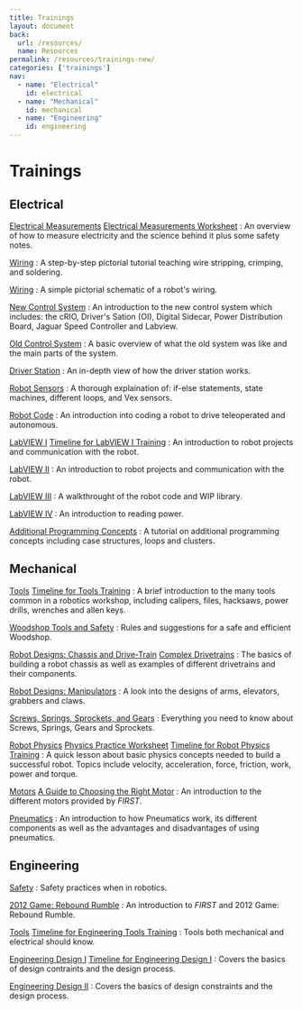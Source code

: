 ```yaml
---
title: Trainings
layout: document
back:
  url: /resources/
  name: Resources
permalink: /resources/trainings-new/
categories: ['trainings']
nav:
  - name: "Electrical"
    id: electrical
  - name: "Mechanical"
    id: mechanical
  - name: "Engineering"
    id: engineering
---
```


# Trainings

## Electrical

[Electrical Measurements]
[Electrical Measurements Worksheet]
: An overview of how to measure electricity and the science behind it plus some safety notes.

[Wiring][Wiring 1]
: A step-by-step pictorial tutorial teaching wire stripping, crimping, and soldering.

[Wiring][Wiring 2]
: A simple pictorial schematic of a robot's wiring.

[New Control System]
: An introduction to the new control system which includes: the cRIO, Driver's Sation (OI), Digital Sidecar, Power Distribution Board, Jaguar Speed Controller and Labview.

[Old Control System]
: A basic overview of what the old system was like and the main parts of the system.

[Driver Station]
: An in-depth view of how the driver station works.

[Robot Sensors]
: A thorough explaination of: if-else statements, state machines, different loops, and Vex sensors.

[Robot Code]
: An introduction into coding a robot to drive teleoperated and autonomous.

[LabVIEW I]
[Timeline for LabVIEW I Training]
: An introduction to robot projects and communication with the robot.

[LabVIEW II]
: An introduction to robot projects and communication with the robot.

[LabVIEW III]
: A walkthrought of the robot code and WIP library.

[LabVIEW IV]
: An introduction to reading power.

[Additional Programming Concepts]
: A tutorial on additional programming concepts including case structures, loops and clusters.

## Mechanical

[Tools]
[Timeline for Tools Training]
: A brief introduction to the many tools common in a robotics workshop, including calipers, files, hacksaws, power drills, wrenches and allen keys.

[Woodshop Tools and Safety]
: Rules and suggestions for a safe and efficient Woodshop.

[Robot Designs: Chassis and Drive-Train]
[Complex Drivetrains]
: The basics of building a robot chassis as well as examples of different drivetrains and their components.

[Robot Designs: Manipulators]
: A look into the designs of arms, elevators, grabbers and claws.

[Screws, Springs, Sprockets, and Gears]
: Everything you need to know about Screws, Springs, Gears and Sprockets.

[Robot Physics]
[Physics Practice Worksheet]
[Timeline for Robot Physics Training]
: A quick lesson about basic physics concepts needed to build a successful robot. Topics include velocity, acceleration, force, friction, work, power and torque.

[Motors]
[A Guide to Choosing the Right Motor]
: An introduction to the different motors provided by <i class="first">FIRST</i>.

[Pneumatics]
: An introduction to how Pneumatics work, its different components as well as the advantages and disadvantages of using pneumatics.

## Engineering

[Safety]
: Safety practices when in robotics.

[2012 Game: Rebound Rumble]
: An introduction to <i class="first">FIRST</i> and 2012 Game: Rebound Rumble.

[Tools]
[Timeline for Engineering Tools Training]
: Tools both mechanical and electrical should know.

[Engineering Design I]
[Timeline for Engineering Design I]
: Covers the basics of design contraints and the design process.

[Engineering Design II]
: Covers the basics of design constraints and the design process.


[Electrical Measurements]: /files/electrical-measurements.pptx
[Electrical Measurements Worksheet]: /files/electrical-measurements-worksheet.pdf
[Wiring 1]: /files/wiring-1.ppt
[Wiring 2]: /files/wiring-2.pdf
[New Control System]: /files/new-control-system.pptx
[Old Control System]: /files/old-control-system.pptx
[Driver Station]: /files/driver-station.pptx
[Robot Sensors]: /files/robot-sensors.pptx
[Robot Code]: /files/robot-code.pptx
[LabVIEW I]: /files/labview-1.ppt
[Timeline for LabVIEW I Training]: /files/labview-1-training.pdf
[LabVIEW II]: /files/labview-2.pptx
[LabVIEW III]: /files/labview-3.pptx
[LabVIEW IV]: /files/labview-4.pptx
[Additional Programming Concepts]: /files/additional-programming-concepts.ppt


[Tools]: /files/tools.ppt
[Timeline for Tools Training]: /files/tools-timeline.pdf
[Woodshop Tools and Safety]: /files/woodshop.doc
[Robot Designs: Chassis and Drive-Train]: /files/chassis-drive-train.ppt
[Complex Drivetrains]: /files/drivetrain.wmv
[Robot Designs: Manipulators]: /files/manipulator.pptx
[Screws, Springs, Sprockets, and Gears]: /files/sssg.ppt
[Robot Physics]: /files/robot-physics.ppt
[Physics Practice Worksheet]: /files/physics-worksheet.doc
[Timeline for Robot Physics Training]: /files/robot-physics-timeline.pdf
[Motors]: /files/motors.ppt
[A Guide to Choosing the Right Motor]: /files/choosing-motors.doc
[Pneumatics]: /files/pneumatics.ppt
[Inventor: Parts]: /files/inventor-parts.ppt
[Inventor: Assemblies]: /files/inventor-assemblies.ppt
[Inventor: Drawings]: /files/inventor-drawings.ppt

[Safety]: /files/safety.ppt
[2012 Game: Rebound Rumble]: /files/2012-game.ppt
[Tools]: /files/tools.ppt
[Timeline for Engineering Tools Training]: /files/tools-timeline.pdf
[Engineering Design I]: /files/design-1.ppt
[Timeline for Engineering Design I]: /files/design-1-timeline.pdf
[Engineering Design II]: /files/design-2.ppt
